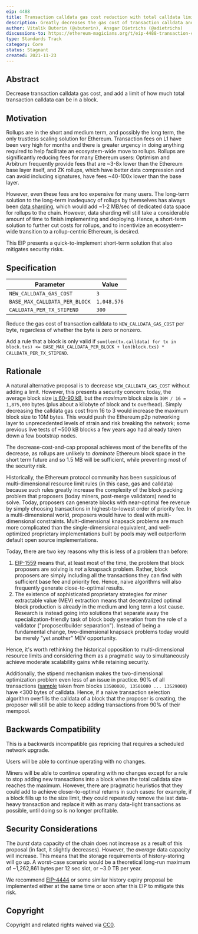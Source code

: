 ```yaml
---
eip: 4488
title: Transaction calldata gas cost reduction with total calldata limit
description: Greatly decreases the gas cost of transaction calldata and simultaneously caps total transaction calldata in a block
author: Vitalik Buterin (@vbuterin), Ansgar Dietrichs (@adietrichs)
discussions-to: https://ethereum-magicians.org/t/eip-4488-transaction-calldata-gas-cost-reduction-with-total-calldata-limit/7555
type: Standards Track
category: Core
status: Stagnant
created: 2021-11-23
---
```


## Abstract

Decrease transaction calldata gas cost, and add a limit of how much total transaction calldata can be in a block.

## Motivation

Rollups are in the short and medium term, and possibly the long term, the only trustless scaling solution for Ethereum. Transaction fees on L1 have been very high for months and there is greater urgency in doing anything required to help facilitate an ecosystem-wide move to rollups. Rollups are significantly reducing fees for many Ethereum users: Optimism and Arbitrum frequently provide fees that are ~3-8x lower than the Ethereum base layer itself, and ZK rollups, which have better data compression and can avoid including signatures, have fees ~40-100x lower than the base layer.

However, even these fees are too expensive for many users. The long-term solution to the long-term inadequacy of rollups by themselves has always been [data sharding](https://github.com/ethereum/consensus-specs#sharding), which would add ~1-2 MB/sec of dedicated data space for rollups to the chain. However, data sharding will still take a considerable amount of time to finish implementing and deploying. Hence, a short-term solution to further cut costs for rollups, and to incentivize an ecosystem-wide transition to a rollup-centric Ethereum, is desired.

This EIP presents a quick-to-implement short-term solution that also mitigates security risks.

## Specification

| Parameter                     | Value       |
| ----------------------------- | ----------- |
| `NEW_CALLDATA_GAS_COST`       | `3`         |
| `BASE_MAX_CALLDATA_PER_BLOCK` | `1,048,576` |
| `CALLDATA_PER_TX_STIPEND`     | `300`       |

Reduce the gas cost of transaction calldata to `NEW_CALLDATA_GAS_COST` per byte, regardless of whether the byte is zero or nonzero.

Add a rule that a block is only valid if `sum(len(tx.calldata) for tx in block.txs) <= BASE_MAX_CALLDATA_PER_BLOCK + len(block.txs) * CALLDATA_PER_TX_STIPEND`.

## Rationale

A natural alternative proposal is to decrease `NEW_CALLDATA_GAS_COST` without adding a limit. However, this presents a security concern: today, the average block size [is 60-90 kB](https://etherscan.io/chart/blocksize), but the _maximum_ block size is `30M / 16 = 1,875,000` bytes (plus about a kilobyte of block and tx overhead). Simply decreasing the calldata gas cost from 16 to 3 would increase the maximum block size to 10M bytes. This would push the Ethereum p2p networking layer to unprecedented levels of strain and risk breaking the network; some previous live tests of ~500 kB blocks a few years ago had already taken down a few bootstrap nodes.

The decrease-cost-and-cap proposal achieves most of the benefits of the decrease, as rollups are unlikely to _dominate_ Ethereum block space in the short term future and so 1.5 MB will be sufficient, while preventing most of the security risk.

Historically, the Ethereum protocol community has been suspicious of multi-dimensional resource limit rules (in this case, gas and calldata) because such rules greatly increase the complexity of the block packing problem that proposers (today miners, post-merge validators) need to solve. Today, proposers can generate blocks with near-optimal fee revenue by simply choosing transactions in highest-to-lowest order of priority fee. In a multi-dimensional world, proposers would have to deal with multi-dimensional constraints. Multi-dimensional knapsack problems are much more complicated than the single-dimensional equivalent, and well-optimized proprietary implementations built by pools may well outperform default open source implementations.

Today, there are two key reasons why this is less of a problem than before:

1. [EIP-1559](./eip-1559.md) means that, at least most of the time, the problem that block proposers are solving is _not_ a knapsack problem. Rather, block proposers are simply including all the transactions they can find with sufficient base fee and priority fee. Hence, naive algorithms will also frequently generate close-to-optimal results.
2. The existence of sophisticated proprietary strategies for miner extractable value (MEV) extraction means that decentralized optimal block production is already in the medium and long term a lost cause. Research is instead going into solutions that separate away the specialization-friendly task of block body generation from the role of a validator ("proposer/builder separation"). Instead of being a fundamental change, two-dimensional knapsack problems today would be merely "yet another" MEV opportunity.

Hence, it's worth rethinking the historical opposition to multi-dimensional resource limits and considering them as a pragmatic way to simultaneously achieve moderate scalability gains while retaining security.

Additionally, the stipend mechanism makes the two-dimensional optimization problem even less of an issue in practice. 90% of all transactions ([sample](../assets/eip-4488/gas_and_calldata_sample.csv) taken from blocks `13500000, 13501000 ... 13529000`) have <300 bytes of calldata. Hence, if a naive transaction selection algorithm overfills the calldata of a block that the proposer is creating, the proposer will still be able to keep adding transactions from 90% of their mempool.

## Backwards Compatibility

This is a backwards incompatible gas repricing that requires a scheduled network upgrade.

Users will be able to continue operating with no changes.

Miners will be able to continue operating with no changes except for a rule to stop adding new transactions into a block when the total calldata size reaches the maximum. However, there are pragmatic heuristics that they could add to achieve closer-to-optimal returns in such cases: for example, if a block fills up to the size limit, they could repeatedly remove the last data-heavy transaction and replace it with as many data-light transactions as possible, until doing so is no longer profitable.

## Security Considerations

The _burst_ data capacity of the chain does not increase as a result of this proposal (in fact, it slightly decreases). However, the _average_ data capacity will increase. This means that the storage requirements of history-storing will go up. A worst-case scenario would be a theoretical long-run maximum of ~1,262,861 bytes per 12 sec slot, or ~3.0 TB per year.

We recommend [EIP-4444](./eip-4444.md) or some similar history expiry proposal be implemented either at the same time or soon after this EIP to mitigate this risk.

## Copyright

Copyright and related rights waived via [CC0](../LICENSE.md).
 
